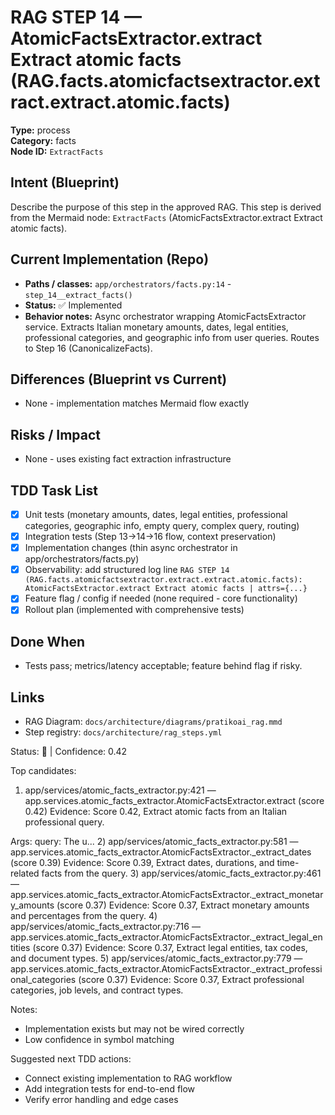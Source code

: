 # RAG STEP 14 — AtomicFactsExtractor.extract Extract atomic facts (RAG.facts.atomicfactsextractor.extract.extract.atomic.facts)

**Type:** process  
**Category:** facts  
**Node ID:** `ExtractFacts`

## Intent (Blueprint)
Describe the purpose of this step in the approved RAG. This step is derived from the Mermaid node: `ExtractFacts` (AtomicFactsExtractor.extract Extract atomic facts).

## Current Implementation (Repo)
- **Paths / classes:** `app/orchestrators/facts.py:14` - `step_14__extract_facts()`
- **Status:** ✅ Implemented
- **Behavior notes:** Async orchestrator wrapping AtomicFactsExtractor service. Extracts Italian monetary amounts, dates, legal entities, professional categories, and geographic info from user queries. Routes to Step 16 (CanonicalizeFacts).

## Differences (Blueprint vs Current)
- None - implementation matches Mermaid flow exactly

## Risks / Impact
- None - uses existing fact extraction infrastructure

## TDD Task List
- [x] Unit tests (monetary amounts, dates, legal entities, professional categories, geographic info, empty query, complex query, routing)
- [x] Integration tests (Step 13→14→16 flow, context preservation)
- [x] Implementation changes (thin async orchestrator in app/orchestrators/facts.py)
- [x] Observability: add structured log line
  `RAG STEP 14 (RAG.facts.atomicfactsextractor.extract.extract.atomic.facts): AtomicFactsExtractor.extract Extract atomic facts | attrs={...}`
- [x] Feature flag / config if needed (none required - core functionality)
- [x] Rollout plan (implemented with comprehensive tests)

## Done When
- Tests pass; metrics/latency acceptable; feature behind flag if risky.

## Links
- RAG Diagram: `docs/architecture/diagrams/pratikoai_rag.mmd`
- Step registry: `docs/architecture/rag_steps.yml`


<!-- AUTO-AUDIT:BEGIN -->
Status: 🔌  |  Confidence: 0.42

Top candidates:
1) app/services/atomic_facts_extractor.py:421 — app.services.atomic_facts_extractor.AtomicFactsExtractor.extract (score 0.42)
   Evidence: Score 0.42, Extract atomic facts from an Italian professional query.

Args:
    query: The u...
2) app/services/atomic_facts_extractor.py:581 — app.services.atomic_facts_extractor.AtomicFactsExtractor._extract_dates (score 0.39)
   Evidence: Score 0.39, Extract dates, durations, and time-related facts from the query.
3) app/services/atomic_facts_extractor.py:461 — app.services.atomic_facts_extractor.AtomicFactsExtractor._extract_monetary_amounts (score 0.37)
   Evidence: Score 0.37, Extract monetary amounts and percentages from the query.
4) app/services/atomic_facts_extractor.py:716 — app.services.atomic_facts_extractor.AtomicFactsExtractor._extract_legal_entities (score 0.37)
   Evidence: Score 0.37, Extract legal entities, tax codes, and document types.
5) app/services/atomic_facts_extractor.py:779 — app.services.atomic_facts_extractor.AtomicFactsExtractor._extract_professional_categories (score 0.37)
   Evidence: Score 0.37, Extract professional categories, job levels, and contract types.

Notes:
- Implementation exists but may not be wired correctly
- Low confidence in symbol matching

Suggested next TDD actions:
- Connect existing implementation to RAG workflow
- Add integration tests for end-to-end flow
- Verify error handling and edge cases
<!-- AUTO-AUDIT:END -->